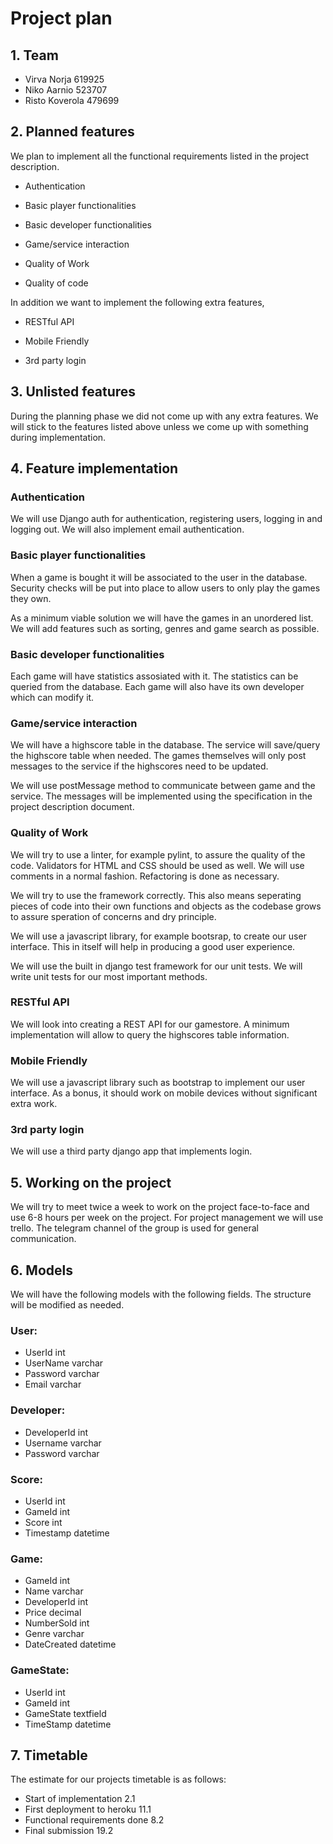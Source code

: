 # Project plan

## 1. Team
 * Virva Norja 619925
 * Niko Aarnio 523707
 * Risto Koverola 479699

## 2. Planned features 

We plan to implement all the functional requirements listed in the project description.

* Authentication

* Basic player functionalities

* Basic developer functionalities

* Game/service interaction

* Quality of Work

* Quality of code

In addition we want to implement the following extra features,

* RESTful API

* Mobile Friendly

* 3rd party login

## 3. Unlisted features

During the planning phase we did not come up with any extra features. We will stick to the features listed above unless we come up with something during implementation.

## 4. Feature implementation

### Authentication

We will use Django auth for authentication, registering users, logging in and logging out. We will also implement email authentication.

### Basic player functionalities

When a game is bought it will be associated to the user in the database. Security checks will be put into place to allow users to only play the games they own.

As a minimum viable solution we will have the games in an unordered list. We will add features such as sorting, genres and game search as possible.

### Basic developer functionalities

Each game will have statistics assosiated with it. The statistics can be queried from the database. Each game will also have its own developer which can modify it.

### Game/service interaction

We will have a highscore table in the database. The service will save/query the highscore table when needed. The games themselves will only post messages to the service if the highscores need to be updated.

We will use postMessage method to communicate between game and the service. The messages will be implemented using the specification in the project description document.

### Quality of Work

We will try to use a linter, for example pylint, to assure the quality of the code. Validators for HTML and CSS should be used as well. We will use comments in a normal fashion. Refactoring is done as necessary.

We will try to use the framework correctly. This also means seperating pieces of code into their own functions and objects as the codebase grows to assure speration of concerns and dry principle.

We will use a javascript library, for example bootsrap, to create our user interface. This in itself will help in producing a good user experience.

We will use the built in django test framework for our unit tests. We will write unit tests for our most important methods.

### RESTful API

We will look into creating a REST API for our gamestore. A minimum implementation will allow to query the highscores table information.

### Mobile Friendly

We will use a javascript library such as bootstrap to implement our user interface. As a bonus, it should work on mobile devices without significant extra work.

### 3rd party login

We will use a third party django app that implements login.

## 5. Working on the project

We will try to meet twice a week to work on the project face-to-face and use 6-8 hours per week on the project. For project management we will use trello. The telegram channel of the group is used for general communication.

## 6. Models
We will have the following models with the following fields. The structure will be modified as needed.

### User:
* UserId int
* UserName varchar
* Password varchar
* Email varchar

### Developer:
* DeveloperId int
* Username varchar
* Password varchar

### Score: 
* UserId int
* GameId int
* Score int
* Timestamp datetime

### Game:
* GameId int
* Name varchar
* DeveloperId int
* Price decimal
* NumberSold int
* Genre varchar
* DateCreated datetime

### GameState:
* UserId int
* GameId int
* GameState textfield
* TimeStamp datetime

## 7. Timetable

The estimate for our projects timetable is as follows:

* Start of implementation 2.1
* First deployment to heroku 11.1
* Functional requirements done 8.2
* Final submission 19.2